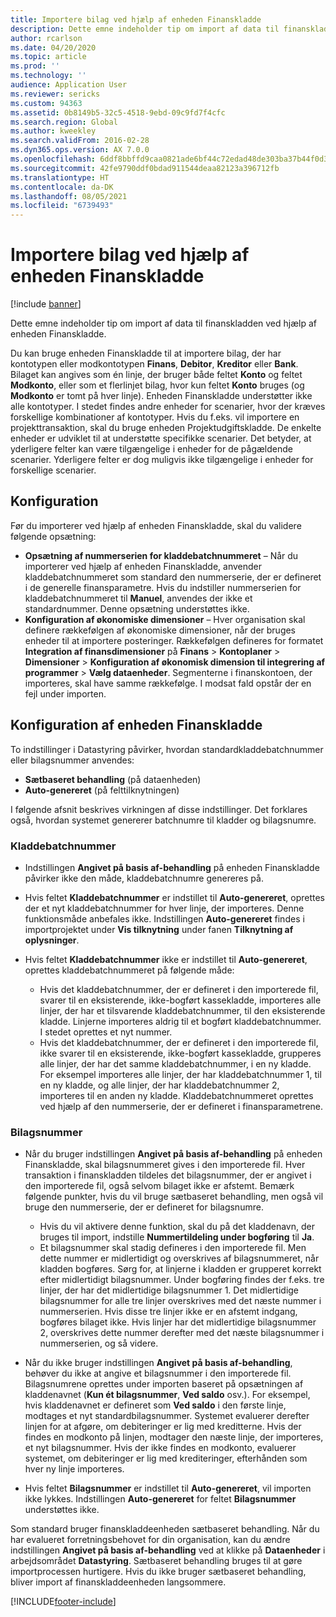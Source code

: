```yaml
---
title: Importere bilag ved hjælp af enheden Finanskladde
description: Dette emne indeholder tip om import af data til finanskladden ved hjælp af enheden Finanskladde.
author: rcarlson
ms.date: 04/20/2020
ms.topic: article
ms.prod: ''
ms.technology: ''
audience: Application User
ms.reviewer: sericks
ms.custom: 94363
ms.assetid: 0b8149b5-32c5-4518-9ebd-09c9fd7f4cfc
ms.search.region: Global
ms.author: kweekley
ms.search.validFrom: 2016-02-28
ms.dyn365.ops.version: AX 7.0.0
ms.openlocfilehash: 6ddf8bbffd9caa0821ade6bf44c72edad48de303ba37b44f0d363340b3bcdb50
ms.sourcegitcommit: 42fe9790ddf0bdad911544deaa82123a396712fb
ms.translationtype: HT
ms.contentlocale: da-DK
ms.lasthandoff: 08/05/2021
ms.locfileid: "6739493"
---
```

# <a name="importing-vouchers-by-using-the-general-journal-entity"></a>Importere bilag ved hjælp af enheden Finanskladde

[!include [banner](../includes/banner.md)]

Dette emne indeholder tip om import af data til finanskladden ved hjælp af enheden Finanskladde.

Du kan bruge enheden Finanskladde til at importere bilag, der har kontotypen eller modkontotypen **Finans**, **Debitor**, **Kreditor** eller **Bank**. Bilaget kan angives som én linje, der bruger både feltet **Konto** og feltet **Modkonto**, eller som et flerlinjet bilag, hvor kun feltet **Konto** bruges (og **Modkonto** er tomt på hver linje). Enheden Finanskladde understøtter ikke alle kontotyper. I stedet findes andre enheder for scenarier, hvor der kræves forskellige kombinationer af kontotyper. Hvis du f.eks. vil importere en projekttransaktion, skal du bruge enheden Projektudgiftskladde. De enkelte enheder er udviklet til at understøtte specifikke scenarier. Det betyder, at yderligere felter kan være tilgængelige i enheder for de pågældende scenarier. Yderligere felter er dog muligvis ikke tilgængelige i enheder for forskellige scenarier.

## <a name="setup"></a>Konfiguration
Før du importerer ved hjælp af enheden Finanskladde, skal du validere følgende opsætning:

- **Opsætning af nummerserien for kladdebatchnummeret** – Når du importerer ved hjælp af enheden Finanskladde, anvender kladdebatchnummeret som standard den nummerserie, der er defineret i de generelle finansparametre. Hvis du indstiller nummerserien for kladdebatchnummeret til **Manuel**, anvendes der ikke et standardnummer. Denne opsætning understøttes ikke.
- **Konfiguration af økonomiske dimensioner** – Hver organisation skal definere rækkefølgen af økonomiske dimensioner, når der bruges enheder til at importere posteringer. Rækkefølgen defineres for formatet **Integration af finansdimensioner** på **Finans** &gt; **Kontoplaner** &gt; **Dimensioner** &gt; **Konfiguration af økonomisk dimension til integrering af programmer** &gt; **Vælg dataenheder**. Segmenterne i finanskontoen, der importeres, skal have samme rækkefølge. I modsat fald opstår der en fejl under importen.

## <a name="general-journal-entity-setup"></a>Konfiguration af enheden Finanskladde
To indstillinger i Datastyring påvirker, hvordan standardkladdebatchnummer eller bilagsnummer anvendes:

- **Sætbaseret behandling** (på dataenheden)
- **Auto-genereret** (på felttilknytningen)

I følgende afsnit beskrives virkningen af disse indstillinger. Det forklares også, hvordan systemet genererer batchnumre til kladder og bilagsnumre.

### <a name="journal-batch-number"></a>Kladdebatchnummer

- Indstillingen **Angivet på basis af-behandling** på enheden Finanskladde påvirker ikke den måde, kladdebatchnumre genereres på.
- Hvis feltet **Kladdebatchnummer** er indstillet til **Auto-genereret**, oprettes der et nyt kladdebatchnummer for hver linje, der importeres. Denne funktionsmåde anbefales ikke. Indstillingen **Auto-genereret** findes i importprojektet under **Vis tilknytning** under fanen **Tilknytning af oplysninger**.
- Hvis feltet **Kladdebatchnummer** ikke er indstillet til **Auto-genereret**, oprettes kladdebatchnummeret på følgende måde:

    - Hvis det kladdebatchnummer, der er defineret i den importerede fil, svarer til en eksisterende, ikke-bogført kassekladde, importeres alle linjer, der har et tilsvarende kladdebatchnummer, til den eksisterende kladde. Linjerne importeres aldrig til et bogført kladdebatchnummer. I stedet oprettes et nyt nummer.
    - Hvis det kladdebatchnummer, der er defineret i den importerede fil, ikke svarer til en eksisterende, ikke-bogført kassekladde, grupperes alle linjer, der har det samme kladdebatchnummer, i en ny kladde. For eksempel importeres alle linjer, der har kladdebatchnummer 1, til en ny kladde, og alle linjer, der har kladdebatchnummer 2, importeres til en anden ny kladde. Kladdebatchnummeret oprettes ved hjælp af den nummerserie, der er defineret i finansparametrene.

### <a name="voucher-number"></a>Bilagsnummer

- Når du bruger indstillingen **Angivet på basis af-behandling** på enheden Finanskladde, skal bilagsnummeret gives i den importerede fil. Hver transaktion i finanskladden tildeles det bilagsnummer, der er angivet i den importerede fil, også selvom bilaget ikke er afstemt. Bemærk følgende punkter, hvis du vil bruge sætbaseret behandling, men også vil bruge den nummerserie, der er defineret for bilagsnumre.

    - Hvis du vil aktivere denne funktion, skal du på det kladdenavn, der bruges til import, indstille **Nummertildeling under bogføring** til **Ja**.
    - Et bilagsnummer skal stadig defineres i den importerede fil. Men dette nummer er midlertidigt og overskrives af bilagsnummeret, når kladden bogføres. Sørg for, at linjerne i kladden er grupperet korrekt efter midlertidigt bilagsnummer. Under bogføring findes der f.eks. tre linjer, der har det midlertidige bilagsnummer 1. Det midlertidige bilagsnummer for alle tre linjer overskrives med det næste nummer i nummerserien. Hvis disse tre linjer ikke er en afstemt indgang, bogføres bilaget ikke. Hvis linjer har det midlertidige bilagsnummer 2, overskrives dette nummer derefter med det næste bilagsnummer i nummerserien, og så videre.

- Når du ikke bruger indstillingen **Angivet på basis af-behandling**, behøver du ikke at angive et bilagsnummer i den importerede fil. Bilagsnumrene oprettes under importen baseret på opsætningen af kladdenavnet (**Kun ét bilagsnummer**, **Ved saldo** osv.). For eksempel, hvis kladdenavnet er defineret som **Ved saldo** i den første linje, modtages et nyt standardbilagsnummer. Systemet evaluerer derefter linjen for at afgøre, om debiteringer er lig med kreditterne. Hvis der findes en modkonto på linjen, modtager den næste linje, der importeres, et nyt bilagsnummer. Hvis der ikke findes en modkonto, evaluerer systemet, om debiteringer er lig med krediteringer, efterhånden som hver ny linje importeres.
- Hvis feltet **Bilagsnummer** er indstillet til **Auto-genereret**, vil importen ikke lykkes. Indstillingen **Auto-genereret** for feltet **Bilagsnummer** understøttes ikke.

Som standard bruger finanskladdeenheden sætbaseret behandling. Når du har evalueret forretningsbehovet for din organisation, kan du ændre indstillingen **Angivet på basis af-behandling** ved at klikke på **Dataenheder** i arbejdsområdet **Datastyring**. Sætbaseret behandling bruges til at gøre importprocessen hurtigere. Hvis du ikke bruger sætbaseret behandling, bliver import af finanskladdeenheden langsommere.


[!INCLUDE[footer-include](../../../includes/footer-banner.md)]